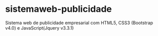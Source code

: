 # sistemaweb-publicidade
Sistema web de publicidade empresarial com HTML5, CSS3 (Bootstrap v4.0) e JavaScript(Jquery v3.3.1)
